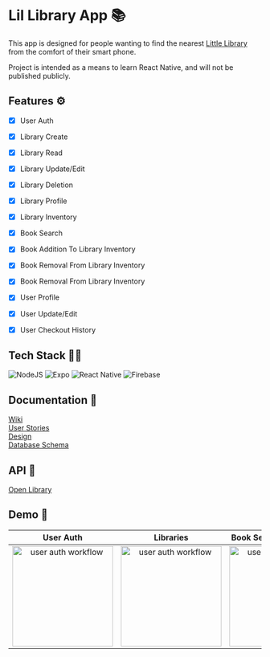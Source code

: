 
# Lil Library App 📚

This app is designed for people wanting to find the nearest [Little Library](https://littlefreelibrary.org/) from the comfort of their smart phone.  

Project is intended as a means to learn React Native, and will not be published publicly.


## Features ⚙

- [X] User Auth
- [X] Library Create
- [X] Library Read
- [X] Library Update/Edit
- [X] Library Deletion
- [X] Library Profile
- [X] Library Inventory
- [X] Book Search
- [X] Book Addition To Library Inventory
- [X] Book Removal From Library Inventory
- [X] Book Removal From Library Inventory
- [X] User Profile
- [X] User Update/Edit
- [X] User Checkout History


## Tech Stack 👨‍💻

![NodeJS](https://img.shields.io/badge/node.js-6DA55F?style=for-the-badge&logo=node.js&logoColor=white)
![Expo](https://img.shields.io/badge/expo-1C1E24?style=for-the-badge&logo=expo&logoColor=#D04A37) 
![React Native](https://img.shields.io/badge/react_native-%2320232a.svg?style=for-the-badge&logo=react&logoColor=%2361DAFB)	
![Firebase](https://img.shields.io/badge/Firebase-039BE5?style=for-the-badge&logo=Firebase&logoColor=white)


## Documentation 📃

[Wiki](https://github.com/LaterBlackBird/Lil_Library_App/wiki)  
[User Stories](https://github.com/LaterBlackBird/Lil_Library_App/wiki/User-Stories)  
[Design](https://github.com/LaterBlackBird/Lil_Library_App/wiki/Design-&-Wireframes)  
[Database Schema](https://github.com/LaterBlackBird/Lil_Library_App/wiki/Database-Schema)  


## API 🤝
[Open Library](https://openlibrary.org/developers/api)  


## Demo 📱

| User Auth | Libraries | Book Search & Inventory | User Profile | Book Checkout |
|:-----------:|:-----------:|:--------------:|:--------------:|:--------------:|
|<img src="https://user-images.githubusercontent.com/14840521/188182817-d15ed19d-ff63-4d2c-a87b-18fcaf8d198f.gif" style="width:200px" alt="user auth workflow"/>       |<img src="https://user-images.githubusercontent.com/14840521/188697583-211df4be-c915-448f-9583-e8b8b02c9462.gif" style="width:200px" alt="user auth workflow"/>       |<img src="https://user-images.githubusercontent.com/14840521/188697650-ca06e0bb-5bb4-401f-94ca-ae768651da6b.gif" style="width:200px" alt="user auth workflow"/>       |<img src="https://user-images.githubusercontent.com/14840521/188710214-3983435a-66c3-44c8-b42b-a173da9da6ad.gif" style="width:200px" alt="user auth workflow"/>       |<img src="https://user-images.githubusercontent.com/14840521/189956652-e961f897-27c9-4ba2-bdaf-2c0046dec0cf.gif" style="width:200px" alt="book checkout workflow"/>       |

<!-- ![Demo220714](https://user-images.githubusercontent.com/14840521/179003110-8853cc4b-024e-4ff8-b0af-b8fc64eecca9.gif width="50%") -->

<!-- Demo @ 8/2/22-->
<!-- ![Demo220802_2](https://user-images.githubusercontent.com/14840521/182405241-99863d0d-a821-4dd8-ac8f-cc01714cf710.gif) -->
<!-- <img src="https://user-images.githubusercontent.com/14840521/182405241-99863d0d-a821-4dd8-ac8f-cc01714cf710.gif" alt="Demo"/> -->

